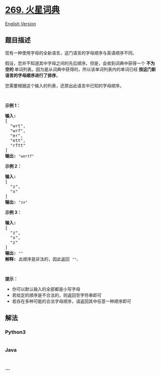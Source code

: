 # [269. 火星词典](https://leetcode-cn.com/problems/alien-dictionary)

[English Version](/solution/0200-0299/0269.Alien%20Dictionary/README_EN.md)

## 题目描述

<!-- 这里写题目描述 -->
<p>现有一种使用字母的全新语言，这门语言的字母顺序与英语顺序不同。</p>

<p>假设，您并不知道其中字母之间的先后顺序。但是，会收到词典中获得一个 <strong>不为空的 </strong>单词列表。因为是从词典中获得的，所以该单词列表内的单词已经 <strong>按这门新语言的字母顺序进行了排序</strong>。</p>

<p>您需要根据这个输入的列表，还原出此语言中已知的字母顺序。</p>

<p> </p>

<p><strong>示例 1：</strong></p>

<pre><strong>输入:</strong>
[
  "wrt",
  "wrf",
  "er",
  "ett",
  "rftt"
]
<strong>输出: </strong><code>"wertf"</code>
</pre>

<p><strong>示例 2：</strong></p>

<pre><strong>输入:</strong>
[
  "z",
  "x"
]
<strong>输出: </strong><code>"zx"</code>
</pre>

<p><strong>示例 3：</strong></p>

<pre><strong>输入:</strong>
[
  "z",
  "x",
  "z"
] 
<strong>输出: </strong><code>""</code> 
<strong>解释:</strong> 此顺序是非法的，因此返回 <code>""。</code>
</pre>

<p> </p>

<p><strong>提示：</strong></p>

<ul>
	<li>你可以默认输入的全部都是小写字母</li>
	<li>若给定的顺序是不合法的，则返回空字符串即可</li>
	<li>若存在多种可能的合法字母顺序，请返回其中任意一种顺序即可</li>
</ul>

## 解法

<!-- 这里可写通用的实现逻辑 -->

<!-- tabs:start -->

### **Python3**

<!-- 这里可写当前语言的特殊实现逻辑 -->

```python

```

### **Java**

<!-- 这里可写当前语言的特殊实现逻辑 -->

```java

```

### **...**

```

```

<!-- tabs:end -->
